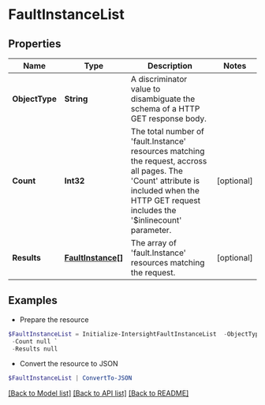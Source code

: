 # FaultInstanceList
## Properties

Name | Type | Description | Notes
------------ | ------------- | ------------- | -------------
**ObjectType** | **String** | A discriminator value to disambiguate the schema of a HTTP GET response body. | 
**Count** | **Int32** | The total number of &#39;fault.Instance&#39; resources matching the request, accross all pages. The &#39;Count&#39; attribute is included when the HTTP GET request includes the &#39;$inlinecount&#39; parameter. | [optional] 
**Results** | [**FaultInstance[]**](FaultInstance.md) | The array of &#39;fault.Instance&#39; resources matching the request. | [optional] 

## Examples

- Prepare the resource
```powershell
$FaultInstanceList = Initialize-IntersightFaultInstanceList  -ObjectType null `
 -Count null `
 -Results null
```

- Convert the resource to JSON
```powershell
$FaultInstanceList | ConvertTo-JSON
```

[[Back to Model list]](../README.md#documentation-for-models) [[Back to API list]](../README.md#documentation-for-api-endpoints) [[Back to README]](../README.md)

